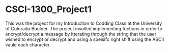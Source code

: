 # CSCI-1300_Project1
This was the project for my Introduction to Codding Class at the University of Colorado Boulder.
The project involled implementing fuctions in order to encrypt/decrypt a message by itterating through the string that the user wished to encrypt or decrypt and using a speisifc right shift using the ASCII vaule each character.
